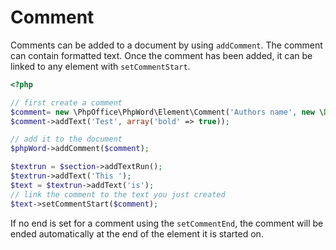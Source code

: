 # Comment

Comments can be added to a document by using ``addComment``.
The comment can contain formatted text. Once the comment has been added, it can be linked to any element with ``setCommentStart``.

``` php
<?php

// first create a comment
$comment= new \PhpOffice\PhpWord\Element\Comment('Authors name', new \DateTime(), 'my_initials');
$comment->addText('Test', array('bold' => true));

// add it to the document
$phpWord->addComment($comment);

$textrun = $section->addTextRun();
$textrun->addText('This ');
$text = $textrun->addText('is');
// link the comment to the text you just created
$text->setCommentStart($comment);
```

If no end is set for a comment using the ``setCommentEnd``, the comment will be ended automatically at the end of the element it is started on.